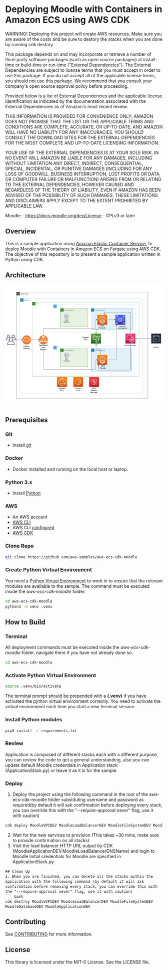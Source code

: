 <!--- 
Copyright Amazon.com, Inc. or its affiliates. All Rights Reserved.
SPDX-License-Identifier: MIT-0  
--->

# Deploying Moodle with Containers in Amazon ECS using AWS CDK

WARNING! Deploying this project will create AWS resources. Make sure you are aware of the costs and be sure to destory the stacks when you are done by running cdk destory

This package depends on and may incorporate or retrieve a number of third-party software packages (such as open source packages) at install-time or build-time or run-time ("External Dependencies"). The External Dependencies are subject to license terms that you must accept in order to use this package. If you do not accept all of the applicable license terms, you should not use this package. We recommend that you consult your company's open source approval policy before proceeding.

Provided below is a list of External Dependencies and the applicable license identification as indicated by the documentation associated with the External Dependencies as of Amazon's most recent review.

THIS INFORMATION IS PROVIDED FOR CONVENIENCE ONLY. AMAZON DOES NOT PROMISE THAT THE LIST OR THE APPLICABLE TERMS AND CONDITIONS ARE COMPLETE, ACCURATE, OR UP-TO-DATE, AND AMAZON WILL HAVE NO LIABILITY FOR ANY INACCURACIES. YOU SHOULD CONSULT THE DOWNLOAD SITES FOR THE EXTERNAL DEPENDENCIES FOR THE MOST COMPLETE AND UP-TO-DATE LICENSING INFORMATION.

YOUR USE OF THE EXTERNAL DEPENDENCIES IS AT YOUR SOLE RISK. IN NO EVENT WILL AMAZON BE LIABLE FOR ANY DAMAGES, INCLUDING WITHOUT LIMITATION ANY DIRECT, INDIRECT, CONSEQUENTIAL, SPECIAL, INCIDENTAL, OR PUNITIVE DAMAGES (INCLUDING FOR ANY LOSS OF GOODWILL, BUSINESS INTERRUPTION, LOST PROFITS OR DATA, OR COMPUTER FAILURE OR MALFUNCTION) ARISING FROM OR RELATING TO THE EXTERNAL DEPENDENCIES, HOWEVER CAUSED AND REGARDLESS OF THE THEORY OF LIABILITY, EVEN IF AMAZON HAS BEEN ADVISED OF THE POSSIBILITY OF SUCH DAMAGES. THESE LIMITATIONS AND DISCLAIMERS APPLY EXCEPT TO THE EXTENT PROHIBITED BY APPLICABLE LAW.

Moodle - https://docs.moodle.org/dev/License - GPLv3 or later

## Overview

This is a sample application using [Amazon Elastic Container Service](https://aws.amazon.com/ecs/), to deploy Moodle with Containers in Amazon ECS on Fargate using AWS CDK. The objective of this repository is to present a sample application written in Python using CDK.

## Architecture

<p align="center"> 
<img src="images/Architecture.png">
</p>

## Prerequisites

### Git
* Install [git](https://git-scm.com/book/en/v2/Getting-Started-Installing-Git)

### Docker
* Docker installed and running on the local host or laptop.

### Python 3.x
* Install [Python](https://www.python.org/downloads/)

### AWS
* An AWS account
* [AWS CLI](https://docs.aws.amazon.com/cli/latest/userguide/install-cliv2.html)
* AWS CLI [configured](https://docs.aws.amazon.com/cli/latest/userguide/cli-configure-quickstart.html#cli-configure-quickstart-config)
* [AWS CDK](https://docs.aws.amazon.com/cdk/latest/guide/getting_started.html)

### Clone Repo
```bash
git clone https://github.com/aws-samples/aws-ecs-cdk-moodle
```
### Create Python Virtual Environment
You need a [Python Virtual Environment](https://docs.python.org/3/library/venv.html) to work in to ensure that the relevant modules are available to the sample.  The command must be executed inside the *aws-ecs-cdk-moodle* folder.
```bash
cd aws-ecs-cdk-moodle
python3 -m venv .venv 
```
## How to Build

### Terminal
All deployment commands must be executed inside the *aws-ecs-cdk-moodle* folder, navigate there if you have not already done so.
```bash
cd aws-ecs-cdk-moodle
```
### Activate Python Virtual Environment
```bash
source .venv/bin/activate
```
The terminal prompt should be prepended with a **(.venv)** if you have activated the python virtual environment correctly.  You need to activate the virtual environment each time you start a new terminal session.

### Install Python modules
```bash 
pip3 install -r requirements.txt
```
### Review
Application is composed of different stacks each with a different purpose, you can review the code to get a general understanding, also you can update default Moodle credentials in Application stack (ApplicationStack.py) or leave it as it is for the sample.

### Deploy 
1. Deploy the project using the following command in the root of the aws-ecs-cdk-moodle folder substituting username and password as required(by default it will ask confirmation before deploying every stack, you can override this with the "--require-approval never" flag, use it with caution)
``` bash
cdk deploy MoodleVPCDEV MoodleLoadBalancerDEV MoodleFileSystemDEV MoodleDatabaseDEV MoodleApplicationDEV
```
2. Wait for the new services to provision (This takes ~30 mins, make sure to provide confirmation on all stacks)
3. Visit the load balancer HTTP URL output by CDK (MoodleApplicationDEV.MoodleLoadBalancerDNSName) and login to Moodle
Initial credentials for Moodle are specified in ApplicationStack.py
```
## Clean Up
1. When you are finished, you can delete all the stacks within the application with the following command (by default it will ask confirmation before removing every stack, you can override this with the "--require-approval never" flag, use it with caution)
``` bash
cdk destroy MoodleVPCDEV MoodleLoadBalancerDEV MoodleFileSystemDEV MoodleDatabaseDEV MoodleApplicationDEV 
```
## Contributing
See [CONTRIBUTING](CONTRIBUTING.md#security-issue-notifications) for more information.
## License

This library is licensed under the MIT-0 License. See the LICENSE file.


